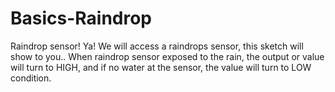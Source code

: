 # Basics-Raindrop
Raindrop sensor! Ya! We will access a raindrops sensor, this sketch will show to you.. When raindrop sensor exposed to the rain, the output or value will turn to HIGH, and if no water at the sensor, the value will turn to LOW condition.

